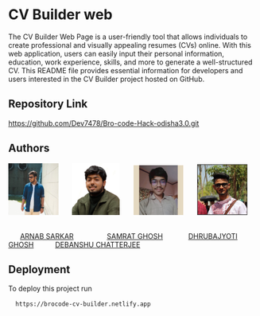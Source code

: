 
# CV Builder web

The CV Builder Web Page is a user-friendly tool that allows individuals to create professional and visually appealing resumes (CVs) online. With this web application, users can easily input their personal information, education, work experience, skills, and more to generate a well-structured CV. This README file provides essential information for developers and users interested in the CV Builder project hosted on GitHub.


## Repository Link


https://github.com/Dev7478/Bro-code-Hack-odisha3.0.git


## Authors
<div class="container">
  <img src="contributor/Arnab Sarkar.jpg" width="20%" class="contributors" > 
  &nbsp; &nbsp; &nbsp;
  <img src="contributor/Samrat Ghosh.jpeg" class="contributors" width="19%" > 
   &nbsp; &nbsp; &nbsp;
  <img src="contributor/Dhrubajyoti Ghosh.jpeg" width="20%" class="contributors" > 
   &nbsp; &nbsp; &nbsp;
  <img src="contributor/Debanshu Chatterjee.jpeg" width="20%" class="contributors" > 
   &nbsp; &nbsp; &nbsp;
</div>

&nbsp; &nbsp; &nbsp;
[ARNAB SARKAR](https://github.com/arnab236)
&nbsp; &nbsp; &nbsp; &nbsp; &nbsp; &nbsp; &nbsp; &nbsp; 
[SAMRAT GHOSH](https://github.com/Samratghosh2004)
&nbsp; &nbsp; &nbsp; &nbsp; &nbsp; &nbsp;
[DHRUBAJYOTI GHOSH](https://github.com/Dhruba274) 
&nbsp; &nbsp; &nbsp; &nbsp; &nbsp;
[DEBANSHU CHATTERJEE](https://github.com/Dev7478) 



## Deployment

To deploy this project run

```bash
  https://brocode-cv-builder.netlify.app
```

